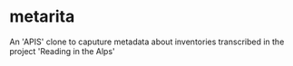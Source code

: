 # metarita

An 'APIS' clone to caputure metadata about inventories transcribed in the project 'Reading in the Alps'
